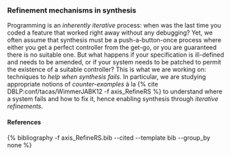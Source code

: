 ### Refinement mechanisms in synthesis

Programming is an *inherently iterative* process: when was the last time you coded a feature that worked right away without any debugging? Yet, we often assume that synthesis must be a push-a-button-once process where either you get a perfect controller from the get-go, or you are guaranteed there is no suitable one. But what happens if your specification is ill-defined and needs to be amended, or if your system needs to be patched to permit the existence of a suitable controller? This is what we are working on: techniques to *help when synthesis fails*. In particular, we are studying appropriate notions of *counter-examples* à la {% cite DBLP:conf/tacas/WimmerJABK12 -f axis_RefineRS %} to understand where a system fails and how to fix it, hence enabling synthesis through *iterative refinements*.

#### References
<div class="publications">
{% bibliography -f axis_RefineRS.bib --cited --template bib --group_by none %}
</div>


